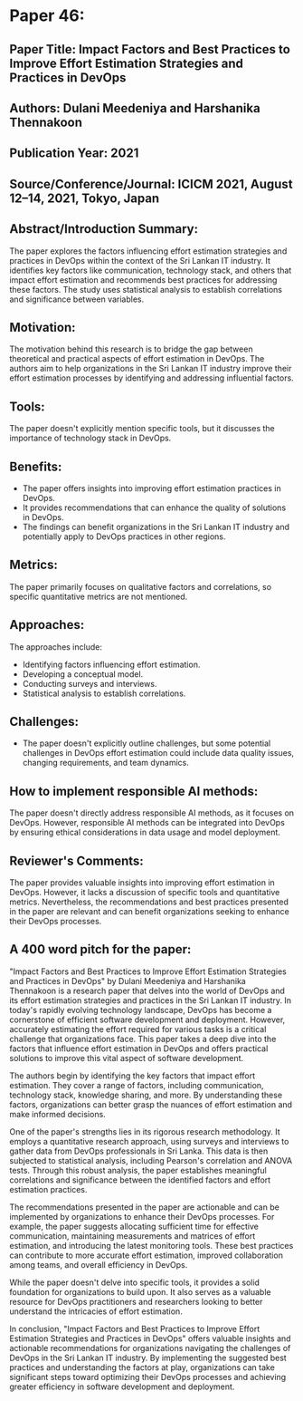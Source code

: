 # Paper 46:

## Paper Title: Impact Factors and Best Practices to Improve Effort Estimation Strategies and Practices in DevOps

## Authors: Dulani Meedeniya and Harshanika Thennakoon

## Publication Year: 2021

## Source/Conference/Journal: ICICM 2021, August 12–14, 2021, Tokyo, Japan

## Abstract/Introduction Summary:
The paper explores the factors influencing effort estimation strategies and practices in DevOps within the context of the Sri Lankan IT industry. It identifies key factors like communication, technology stack, and others that impact effort estimation and recommends best practices for addressing these factors. The study uses statistical analysis to establish correlations and significance between variables.

## Motivation:
The motivation behind this research is to bridge the gap between theoretical and practical aspects of effort estimation in DevOps. The authors aim to help organizations in the Sri Lankan IT industry improve their effort estimation processes by identifying and addressing influential factors.

## Tools:
The paper doesn't explicitly mention specific tools, but it discusses the importance of technology stack in DevOps.

## Benefits:
- The paper offers insights into improving effort estimation practices in DevOps.
- It provides recommendations that can enhance the quality of solutions in DevOps.
- The findings can benefit organizations in the Sri Lankan IT industry and potentially apply to DevOps practices in other regions.

## Metrics:
The paper primarily focuses on qualitative factors and correlations, so specific quantitative metrics are not mentioned.

## Approaches:
The approaches include:
- Identifying factors influencing effort estimation.
- Developing a conceptual model.
- Conducting surveys and interviews.
- Statistical analysis to establish correlations.

## Challenges:
- The paper doesn't explicitly outline challenges, but some potential challenges in DevOps effort estimation could include data quality issues, changing requirements, and team dynamics.

## How to implement responsible AI methods:
The paper doesn't directly address responsible AI methods, as it focuses on DevOps. However, responsible AI methods can be integrated into DevOps by ensuring ethical considerations in data usage and model deployment.

## Reviewer's Comments:
The paper provides valuable insights into improving effort estimation in DevOps. However, it lacks a discussion of specific tools and quantitative metrics. Nevertheless, the recommendations and best practices presented in the paper are relevant and can benefit organizations seeking to enhance their DevOps processes.

## A 400 word pitch for the paper:
"Impact Factors and Best Practices to Improve Effort Estimation Strategies and Practices in DevOps" by Dulani Meedeniya and Harshanika Thennakoon is a research paper that delves into the world of DevOps and its effort estimation strategies and practices in the Sri Lankan IT industry. In today's rapidly evolving technology landscape, DevOps has become a cornerstone of efficient software development and deployment. However, accurately estimating the effort required for various tasks is a critical challenge that organizations face. This paper takes a deep dive into the factors that influence effort estimation in DevOps and offers practical solutions to improve this vital aspect of software development.

The authors begin by identifying the key factors that impact effort estimation. They cover a range of factors, including communication, technology stack, knowledge sharing, and more. By understanding these factors, organizations can better grasp the nuances of effort estimation and make informed decisions.

One of the paper's strengths lies in its rigorous research methodology. It employs a quantitative research approach, using surveys and interviews to gather data from DevOps professionals in Sri Lanka. This data is then subjected to statistical analysis, including Pearson's correlation and ANOVA tests. Through this robust analysis, the paper establishes meaningful correlations and significance between the identified factors and effort estimation practices. 

The recommendations presented in the paper are actionable and can be implemented by organizations to enhance their DevOps processes. For example, the paper suggests allocating sufficient time for effective communication, maintaining measurements and matrices of effort estimation, and introducing the latest monitoring tools. These best practices can contribute to more accurate effort estimation, improved collaboration among teams, and overall efficiency in DevOps.

While the paper doesn't delve into specific tools, it provides a solid foundation for organizations to build upon. It also serves as a valuable resource for DevOps practitioners and researchers looking to better understand the intricacies of effort estimation.

In conclusion, "Impact Factors and Best Practices to Improve Effort Estimation Strategies and Practices in DevOps" offers valuable insights and actionable recommendations for organizations navigating the challenges of DevOps in the Sri Lankan IT industry. By implementing the suggested best practices and understanding the factors at play, organizations can take significant steps toward optimizing their DevOps processes and achieving greater efficiency in software development and deployment.
